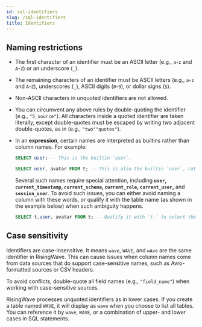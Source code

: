 ```yaml
---
id: sql-identifiers
slug: /sql-identifiers
title: Identifiers
---
```

<head>
  <link rel="canonical" href="https://docs.risingwave.com/docs/current/sql-identifiers/" />
</head>

## Naming restrictions

* The first character of an identifier must be an ASCII letter (e.g., `a`-`z` and `A`-`Z`) or an underscore (`_`).
* The remaining characters of an identifier must be ASCII letters (e.g., `a`-`z` and `A`-`Z`), underscores (`_`), ASCII digits (`0`-`9`), or dollar signs (`$`).
* Non-ASCII characters in unquoted identifiers are not allowed.
* You can circumvent any above rules by double-quoting the identifier (e.g., `"5_source"`). All characters inside a quoted identifier are taken literally, except double-quotes must be escaped by writing two adjacent double-quotes, as in (e.g., `"two""quotes"`).
* In an **expression**, certain names are interpreted as builtins rather than column names. For example:

    ```sql title="Names interpreted as builtins"
    SELECT user; -- This is the builtin `user`.

    SELECT user, avatar FROM t; -- This is also the builtin `user`, rather than a column from the table `t`.
    ```

  Several such names require special attention, including **`user`, `current_timestamp`, `current_schema`, `current_role`, `current_user`,** and **`session_user`**. To avoid such issues, you can either avoid naming a column with these words, or qualify it with the table name (as shown in the example below) when such ambiguity happens.

  ```sql title="Solution to avoid naming conflicts"
  SELECT t.user, avatar FROM t; -- Qualify it with `t.` to select the column rather than the builtin.
  ```

## Case sensitivity

Identifiers are case-insensitive. It means `wave`, `WAVE`, and `wAve` are the same identifier in RisingWave. This can cause issues when column names come from data sources that do support case-sensitive names, such as Avro-formatted sources or CSV headers.

To avoid conflicts, double-quote all field names (e.g., `"field_name"`) when working with case-sensitive sources.

RisingWave processes unquoted identifiers as in lower cases. If you create a table named `WAVE`, it will display as `wave` when you choose to list all tables. You can reference it by `wave`, `WAVE`, or a combination of upper- and lower cases in SQL statements.
